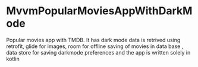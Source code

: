 # MvvmPopularMoviesAppWithDarkMode
Popular movies app with TMDB. It has dark mode data is retrived using retrofit, glide for images, room for offline saving of movies in data base , data store for saving darkmode preferences and the app is written solely in kotlin 

